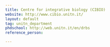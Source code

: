 ```yaml
---
title: Centre for integrative biology (CIBIO)
website: http://www.cibio.unitn.it/
layout: default
tag: unitn_department
phdschool: http://web.unitn.it/en/drbs
reference_person: 

---
```

